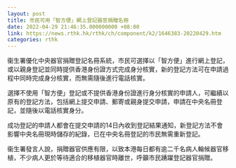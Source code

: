 ```yaml
---
layout: post
title: 市民可用「智方便」網上登記器官捐贈名冊
date: 2022-04-29 21:46:35.000000000 +08:00
link: https://news.rthk.hk/rthk/ch/component/k2/1646383-20220429.htm
categories: rthk
---
```


衞生署優化中央器官捐贈登記名冊系統，市民可選擇以「智方便」進行網上登記，或以親身登記並同時提供香港身份證方式完成身分核實，新的登記方法可在申請過程中同時完成身分核實，而無需隨後進行電話核實。

選擇不使用「智方便」登記或不提供香港身份證進行身分核實的申請人，可繼續以原有的登記方法，包括網上提交申請、郵寄或親身提交申請，申請在中央名冊登記，並隨後以電話核實身分。

成功登記的申請人都會在提交申請的14日內收到登記結果通知，新登記方法不會影響中央名冊現時儲存的紀錄，已在中央名冊登記的市民無需重新登記。

衞生署發言人說，捐贈器官供應有限，以致本港每日都有逾二千名病人輪候器官移植，不少病人更於等待適合的移植器官時離世，呼籲市民踴躍登記器官捐贈。
